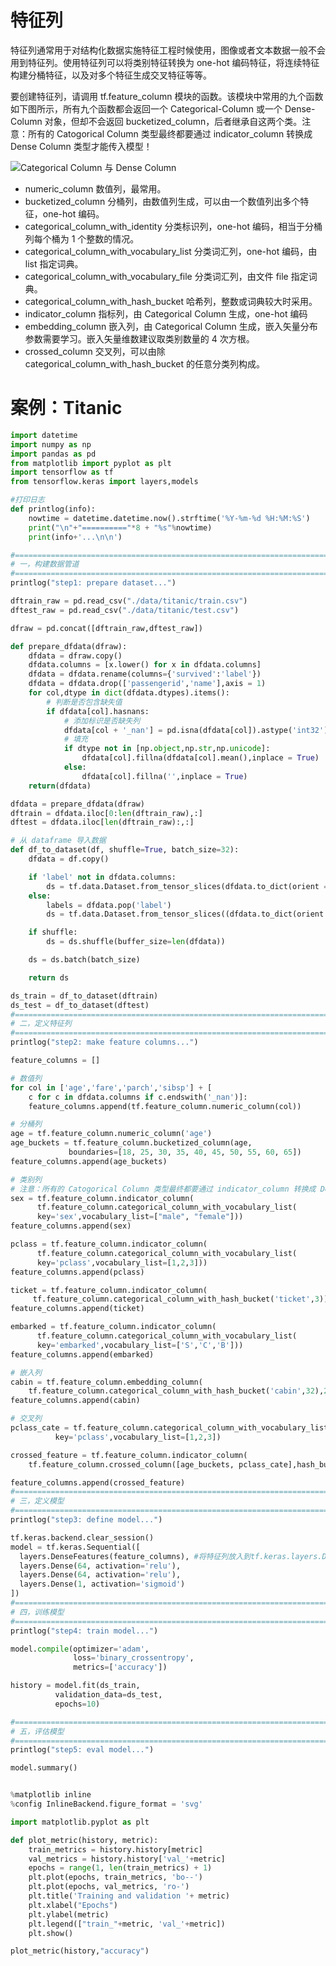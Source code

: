# 特征列

特征列通常用于对结构化数据实施特征工程时候使用，图像或者文本数据一般不会用到特征列。使用特征列可以将类别特征转换为 one-hot 编码特征，将连续特征构建分桶特征，以及对多个特征生成交叉特征等等。

要创建特征列，请调用 tf.feature_column 模块的函数。该模块中常用的九个函数如下图所示，所有九个函数都会返回一个 Categorical-Column 或一个 Dense-Column 对象，但却不会返回 bucketized_column，后者继承自这两个类。注意：所有的 Catogorical Column 类型最终都要通过 indicator_column 转换成 Dense Column 类型才能传入模型！

![Categorical Column 与 Dense Column](https://github.com/lyhue1991/eat_tensorflow2_in_30_days/raw/master/data/%E7%89%B9%E5%BE%81%E5%88%979%E7%A7%8D.jpg)

- numeric_column 数值列，最常用。
- bucketized_column 分桶列，由数值列生成，可以由一个数值列出多个特征，one-hot 编码。
- categorical_column_with_identity 分类标识列，one-hot 编码，相当于分桶列每个桶为 1 个整数的情况。
- categorical_column_with_vocabulary_list 分类词汇列，one-hot 编码，由 list 指定词典。
- categorical_column_with_vocabulary_file 分类词汇列，由文件 file 指定词典。
- categorical_column_with_hash_bucket 哈希列，整数或词典较大时采用。
- indicator_column 指标列，由 Categorical Column 生成，one-hot 编码
- embedding_column 嵌入列，由 Categorical Column 生成，嵌入矢量分布参数需要学习。嵌入矢量维数建议取类别数量的 4 次方根。
- crossed_column 交叉列，可以由除 categorical_column_with_hash_bucket 的任意分类列构成。

# 案例：Titanic

```py
import datetime
import numpy as np
import pandas as pd
from matplotlib import pyplot as plt
import tensorflow as tf
from tensorflow.keras import layers,models

#打印日志
def printlog(info):
    nowtime = datetime.datetime.now().strftime('%Y-%m-%d %H:%M:%S')
    print("\n"+"=========="*8 + "%s"%nowtime)
    print(info+'...\n\n')

#================================================================================
# 一，构建数据管道
#================================================================================
printlog("step1: prepare dataset...")

dftrain_raw = pd.read_csv("./data/titanic/train.csv")
dftest_raw = pd.read_csv("./data/titanic/test.csv")

dfraw = pd.concat([dftrain_raw,dftest_raw])

def prepare_dfdata(dfraw):
    dfdata = dfraw.copy()
    dfdata.columns = [x.lower() for x in dfdata.columns]
    dfdata = dfdata.rename(columns={'survived':'label'})
    dfdata = dfdata.drop(['passengerid','name'],axis = 1)
    for col,dtype in dict(dfdata.dtypes).items():
        # 判断是否包含缺失值
        if dfdata[col].hasnans:
            # 添加标识是否缺失列
            dfdata[col + '_nan'] = pd.isna(dfdata[col]).astype('int32')
            # 填充
            if dtype not in [np.object,np.str,np.unicode]:
                dfdata[col].fillna(dfdata[col].mean(),inplace = True)
            else:
                dfdata[col].fillna('',inplace = True)
    return(dfdata)

dfdata = prepare_dfdata(dfraw)
dftrain = dfdata.iloc[0:len(dftrain_raw),:]
dftest = dfdata.iloc[len(dftrain_raw):,:]

# 从 dataframe 导入数据
def df_to_dataset(df, shuffle=True, batch_size=32):
    dfdata = df.copy()

    if 'label' not in dfdata.columns:
        ds = tf.data.Dataset.from_tensor_slices(dfdata.to_dict(orient = 'list'))
    else:
        labels = dfdata.pop('label')
        ds = tf.data.Dataset.from_tensor_slices((dfdata.to_dict(orient = 'list'), labels))

    if shuffle:
        ds = ds.shuffle(buffer_size=len(dfdata))

    ds = ds.batch(batch_size)

    return ds

ds_train = df_to_dataset(dftrain)
ds_test = df_to_dataset(dftest)
#================================================================================
# 二，定义特征列
#================================================================================
printlog("step2: make feature columns...")

feature_columns = []

# 数值列
for col in ['age','fare','parch','sibsp'] + [
    c for c in dfdata.columns if c.endswith('_nan')]:
    feature_columns.append(tf.feature_column.numeric_column(col))

# 分桶列
age = tf.feature_column.numeric_column('age')
age_buckets = tf.feature_column.bucketized_column(age,
             boundaries=[18, 25, 30, 35, 40, 45, 50, 55, 60, 65])
feature_columns.append(age_buckets)

# 类别列
# 注意：所有的 Catogorical Column 类型最终都要通过 indicator_column 转换成 Dense Column 类型才能传入模型！！
sex = tf.feature_column.indicator_column(
      tf.feature_column.categorical_column_with_vocabulary_list(
      key='sex',vocabulary_list=["male", "female"]))
feature_columns.append(sex)

pclass = tf.feature_column.indicator_column(
      tf.feature_column.categorical_column_with_vocabulary_list(
      key='pclass',vocabulary_list=[1,2,3]))
feature_columns.append(pclass)

ticket = tf.feature_column.indicator_column(
     tf.feature_column.categorical_column_with_hash_bucket('ticket',3))
feature_columns.append(ticket)

embarked = tf.feature_column.indicator_column(
      tf.feature_column.categorical_column_with_vocabulary_list(
      key='embarked',vocabulary_list=['S','C','B']))
feature_columns.append(embarked)

# 嵌入列
cabin = tf.feature_column.embedding_column(
    tf.feature_column.categorical_column_with_hash_bucket('cabin',32),2)
feature_columns.append(cabin)

# 交叉列
pclass_cate = tf.feature_column.categorical_column_with_vocabulary_list(
          key='pclass',vocabulary_list=[1,2,3])

crossed_feature = tf.feature_column.indicator_column(
    tf.feature_column.crossed_column([age_buckets, pclass_cate],hash_bucket_size=15))

feature_columns.append(crossed_feature)
#================================================================================
# 三，定义模型
#================================================================================
printlog("step3: define model...")

tf.keras.backend.clear_session()
model = tf.keras.Sequential([
  layers.DenseFeatures(feature_columns), #将特征列放入到tf.keras.layers.DenseFeatures中!!!
  layers.Dense(64, activation='relu'),
  layers.Dense(64, activation='relu'),
  layers.Dense(1, activation='sigmoid')
])
#================================================================================
# 四，训练模型
#================================================================================
printlog("step4: train model...")

model.compile(optimizer='adam',
              loss='binary_crossentropy',
              metrics=['accuracy'])

history = model.fit(ds_train,
          validation_data=ds_test,
          epochs=10)

#================================================================================
# 五，评估模型
#================================================================================
printlog("step5: eval model...")

model.summary()


%matplotlib inline
%config InlineBackend.figure_format = 'svg'

import matplotlib.pyplot as plt

def plot_metric(history, metric):
    train_metrics = history.history[metric]
    val_metrics = history.history['val_'+metric]
    epochs = range(1, len(train_metrics) + 1)
    plt.plot(epochs, train_metrics, 'bo--')
    plt.plot(epochs, val_metrics, 'ro-')
    plt.title('Training and validation '+ metric)
    plt.xlabel("Epochs")
    plt.ylabel(metric)
    plt.legend(["train_"+metric, 'val_'+metric])
    plt.show()

plot_metric(history,"accuracy")
```
